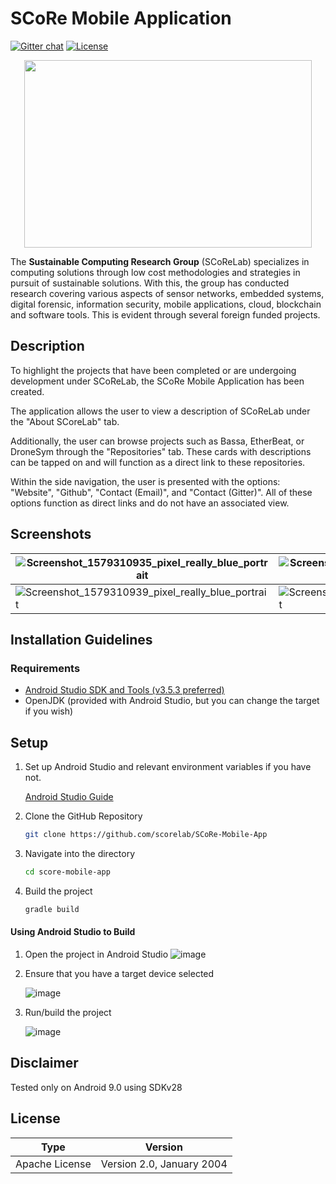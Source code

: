 # SCoRe Mobile Application

[![Gitter chat](https://badges.gitter.im/scorelab/scorelab.png)](https://gitter.im/scorelab/scorelab)
[![License](https://img.shields.io/badge/License-Apache%202.0-blue.svg)](https://opensource.org/licenses/Apache-2.0)

[ScoreLab]: http://www.scorelab.org/

<p align="center">
  <img width="460" height="300" src="http://www.scorelab.org/assets/img/score.jpg">
</p>

The **Sustainable Computing Research Group** (SCoReLab) specializes in computing solutions through low cost methodologies and strategies in pursuit of sustainable solutions. With this, the group has conducted research covering various aspects of sensor networks, embedded systems, digital forensic, information security, mobile applications, cloud, blockchain and software tools. This is evident through several foreign funded projects.

## Description

To highlight the projects that have been completed or are undergoing development under SCoReLab, the SCoRe Mobile Application has been created.

The application allows the user to view a description of SCoReLab under the "About SCoreLab" tab.

Additionally, the user can browse projects such as Bassa, EtherBeat, or DroneSym through the "Repositories" tab. These cards with descriptions can be tapped on and will function as a direct link to these repositories.

Within the side navigation, the user is presented with the options: "Website", "Github", "Contact (Email)", and "Contact (Gitter)". All of these options function as direct links and do not have an associated view.

## Screenshots

| ![Screenshot_1579310935_pixel_really_blue_portrait](https://user-images.githubusercontent.com/29003194/72659846-ccf7f780-3993-11ea-83b4-ca91f3e98f8e.png) | ![Screenshot_1579310949_pixel_really_blue_portrait](https://user-images.githubusercontent.com/29003194/72659892-632c1d80-3994-11ea-939d-533fcadcdf79.png) |
| ------------------------------------------------------------ | ------------------------------------------------------------ |
| ![Screenshot_1579310939_pixel_really_blue_portrait](https://user-images.githubusercontent.com/29003194/72659893-632c1d80-3994-11ea-8c99-370d36460f22.png) | ![Screenshot_1579310965_pixel_really_blue_portrait](https://user-images.githubusercontent.com/29003194/72659894-632c1d80-3994-11ea-9613-6ad9f4d5b9b2.png) |



## Installation Guidelines

### Requirements

* [Android Studio SDK and Tools (v3.5.3 preferred)](https://developer.android.com/studio)
* OpenJDK (provided with Android Studio, but you can change the target if you wish)

## Setup

1. Set up Android Studio and relevant environment variables if you have not.

   [Android Studio Guide](https://developer.android.com/studio/install)

2. Clone the GitHub Repository

   ```bash
   git clone https://github.com/scorelab/SCoRe-Mobile-App
   ```

3. Navigate into the directory

   ```bash
   cd score-mobile-app
   ```

3. Build the project

   ```bash
   gradle build
   ```

#### Using Android Studio to Build

1. Open the project in Android Studio
   ![image](https://user-images.githubusercontent.com/29003194/72659978-62e05200-3995-11ea-8474-3d0ad09ce926.png)

2. Ensure that you have a target device selected

   ![image](https://user-images.githubusercontent.com/29003194/72659970-50661880-3995-11ea-9e90-4e09c92ca6d8.png)

3. Run/build the project

   ![image](https://user-images.githubusercontent.com/29003194/72659984-77bce580-3995-11ea-8a88-d7d2d2ffb8fd.png)

   

## Disclaimer

Tested only on Android 9.0 using SDKv28

## License

| Type           | Version                   |
| -------------- | ------------------------- |
| Apache License | Version 2.0, January 2004 |
